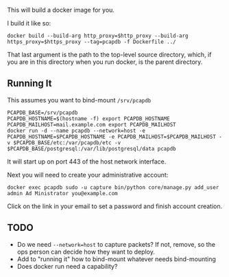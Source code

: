This will build a docker image for you.

I build it like so:

    docker build --build-arg http_proxy=$http_proxy --build-arg https_proxy=$https_proxy --tag=pcapdb -f Dockerfile ../

That last argument is the path to the top-level source directory,
which,
if you are in this directory when you run docker,
is the parent directory.


Running It
----------

This assumes you want to bind-mount `/srv/pcapdb`

    PCAPDB_BASE=/srv/pcapdb
    PCAPDB_HOSTNAME=$(hostname -f) export PCAPDB_HOSTNAME
    PCAPDB_MAILHOST=mail.example.com export PCAPDB_MAILHOST
    docker run -d --name pcapdb --network=host -e PCAPDB_HOSTNAME=$PCAPDB_HOSTNAME -e PCAPDB_MAILHOST=$PCAPDB_MAILHOST -v $PCAPDB_BASE/etc:/var/pcapdb/etc -v $PCAPDB_BASE/postgresql:/var/lib/postgresql/data pcapdb

It will start up on port 443 of the host network interface.

Next you will need to create your administrative account:

    docker exec pcapdb sudo -u capture bin/python core/manage.py add_user admin Ad Ministrator you@example.com

Click on the link in your email to set a password and finish account creation.



TODO
----

* Do we need `--network=host` to capture packets? If not, remove, so the ops person can decide how they want to deploy.
* Add to "running it" how to bind-mount whatever needs bind-mounting
* Does docker run need a capability?
